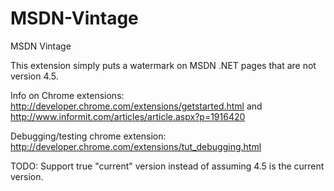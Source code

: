 MSDN-Vintage
============

MSDN Vintage

This extension simply puts a watermark on MSDN .NET pages that are not version 4.5.

Info on Chrome extensions: http://developer.chrome.com/extensions/getstarted.html and http://www.informit.com/articles/article.aspx?p=1916420

Debugging/testing chrome extension: http://developer.chrome.com/extensions/tut_debugging.html

TODO: Support true "current" version instead of assuming 4.5 is the current version.
